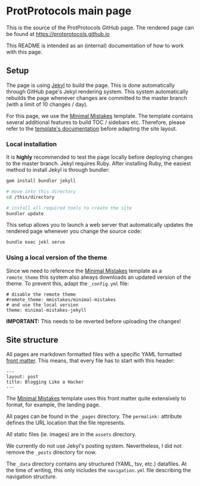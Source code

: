 # ProtProtocols main page

This is the source of the ProtProtocols GitHub page. The rendered page can be found at https://protprotocols.github.io

This README is intended as an (internal) documentation of how to work with this page.

## Setup

The page is using [Jekyl](https://jekyllrb.com/) to build the page. This is done automatically through GitHub page's Jekyl rendering system. This system automatically rebuilds the page whenever changes are committed to the master branch (with a limit of 10 changes / day).

For this page, we use the [Minimal Mistakes](https://mmistakes.github.io/minimal-mistakes/) template. The template contains several additional features to build TOC / sidebars etc. Therefore, please refer to the [template's documentation](https://mmistakes.github.io/minimal-mistakes/docs/quick-start-guide/) before adapting the site layout.

### Local installation

It is **highly** recommended to test the page locally before deploying changes to the master branch. Jekyl requires Ruby. After installing Ruby, the easiest method to install Jekyl is through bundler:

```bash
gem install bundler jekyll

# move into this directory
cd /this/directory

# install all required tools to create the site
bundler update
```

This setup allows you to launch a web server that automatically updates the rendered page whenever you change the source code:

```bash
bundle exec jekl serve
```

### Using a local version of the theme

Since we need to reference the [Minimal Mistakes](https://mmistakes.github.io/minimal-mistakes/) template as a `remote_theme` this system also always downloads an updated version of the theme. To prevent this, adapt the `_config.yml` file:

```
# disable the remote theme
#remote_theme: mmistakes/minimal-mistakes
# and use the local version
theme: minimal-mistakes-jekyll
```

**IMPORTANT:** This needs to be reverted before uploading the changes!

## Site structure

All pages are markdown formatted files with a specific YAML formatted [front matter](https://jekyllrb.com/docs/front-matter/). This means, that every file has to start with this header:

```
---
layout: post
title: Blogging Like a Hacker
---
```

The [Minimal Mistakes](https://mmistakes.github.io/minimal-mistakes/) template uses this front matter quite extensively to format, for example, the landing page.

All pages can be found in the `_pages` directory. The `permalink:` attribute defines the URL location that the file represents. 

All static files (ie. images) are in the `assets` directory.

We currently do not use Jekyl's posting system. Nevertheless, I did not remove the `_posts` directory for now.

The `_data` directory contains any structured (YAML, tsv, etc.) datafiles. At the time of writing, this only includes the `navigation.yml` file describing the navigation structure.
